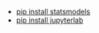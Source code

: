 - [pip install statsmodels](https://www.statsmodels.org/stable/install.html)
- [pip install jupyterlab](https://jupyter.org/install)